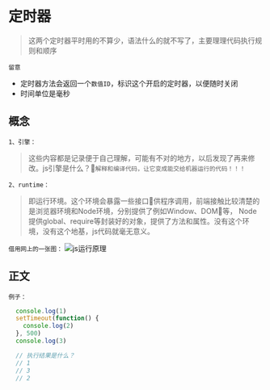 # 定时器
> 这两个定时器平时用的不算少，语法什么的就不写了，主要理理代码执行规则和顺序

`留意`
- 定时器方法会返回一个`数值ID`，标识这个开启的定时器，以便随时关闭
- 时间单位是毫秒


## 概念
`1、引擎：`
> 这些内容都是记录便于自己理解，可能有不对的地方，以后发现了再来修改。js引擎是什么？`解释和编译代码，让它变成能交给机器运行的代码！！！`

`2、runtime：`
> 即运行环境。这个环境会暴露一些接口供程序调用，前端接触比较清楚的是浏览器环境和Node环境，分别提供了例如Window、DOM等， Node提供global、require等封装好的对象，提供了方法和属性。没有这个环境，没有这个地基，js代码就毫无意义。

`借用网上的一张图：`
![js运行原理](http://image.yalingmai.cn/js-loop.png)

## 正文

`例子：`

```js
  console.log(1)
  setTimeout(function() {
    console.log(2)
  }, 500)
  console.log(3)

  // 执行结果是什么？
  // 1
  // 3
  // 2
```


